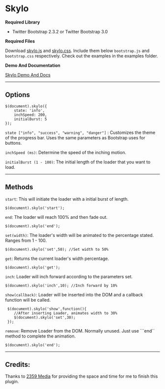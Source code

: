 Skylo
======

**Required Library**
- Twitter Bootstrap 2.3.2 or Twitter Bootstrap 3.0

**Required Files**

Download [skylo.js](https://github.com/colintoh/skylo/blob/master/vendor/scripts/skylo.js) and [skylo.css](https://github.com/colintoh/skylo/blob/master/vendor/styles/skylo.css). Include them below ```bootstrap.js``` and ```bootstrap.css```  respectively. Check out the examples in the examples folder.

**Demo And Documentation**

[Skylo Demo And Docs](http://skylo.s3-website-ap-southeast-1.amazonaws.com/#/home)

---

Options
--------
    $(document).skylo({
        state: 'info',
        inchSpeed: 200,
        initialBurst: 5
    });

```state ["info", "success", "warning", "danger"]``` : Customizes the theme of the progress bar. Uses the same parameters as Bootstrap uses for buttons.

```inchSpeed (ms)```: Determine the speed of the inching motion.

```initialBurst (1 - 100)```: The initial length of the loader that you want to load.

---

Methods
-------
```start```: This will initiate the loader with a initial burst of length.

    $(document).skylo('start');

```end```: The loader will reach 100% and then fade out.

    $(document).skylo('end');

```set(width)```: The loader's width will be animated to the percentage stated. Ranges from 1 - 100.

    $(document).skylo('set',50); //Set width to 50%

```get```: Returns the current loader's width percentage.

    $(document).skylo('get');

```inch```: Loader will inch forward according to the parameters set.

    $(document).skylo('inch',10); //Inch forward by 10%

```show(callback)```: Loader will be inserted into the DOM and a callback function will be called.

     $(document).skylo('show',function(){
        //After inserting Loader, animates width to 30%
        $(document).skylo('set',30);
     });

```remove```: Remove Loader from the DOM. Normally unused. Just use ```end`` method to complete the animation.

    $(document).skylo('end');

---

Credits:
--------
Thanks to [2359 Media](http://2359media.com/) for providing the space and time for me to finish this plugin.